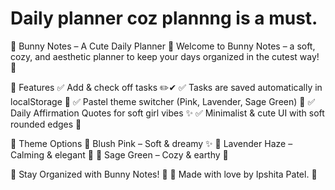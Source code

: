 # Daily planner coz plannng is a must.
🐰 Bunny Notes – A Cute Daily Planner 🎀
Welcome to Bunny Notes – a soft, cozy, and aesthetic planner to keep your days organized in the cutest way! 💖

🎀 Features
✅ Add & check off tasks ✏️✔
✅ Tasks are saved automatically in localStorage 📌
✅ Pastel theme switcher (Pink, Lavender, Sage Green) 🎨
✅ Daily Affirmation Quotes for soft girl vibes ✨
✅ Minimalist & cute UI with soft rounded edges 🎀

🎨 Theme Options
💖 Blush Pink – Soft & dreamy ✨
💜 Lavender Haze – Calming & elegant 🎀
🌿 Sage Green – Cozy & earthy 🌿

🐰 Stay Organized with Bunny Notes! 🎀
💖 Made with love by Ipshita Patel. 💖


